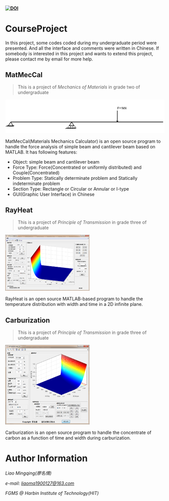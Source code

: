 #### [![DOI](https://zenodo.org/badge/156151508.svg)](https://zenodo.org/badge/latestdoi/156151508)

# CourseProject

In this project, some codes coded during my undergraduate period were presented. And all the interface and comments were written in Chinese. If somebody is interested in this project and wants to extend this project, please contact me by email for more help.

##  MatMecCal

> This is a project of  *Mechanics of Materials* in grade two of undergraduate

![figure](https://github.com/hitliaomq/CourseProject/blob/master/MatMecCal/ScreenShot/Example.png)

MatMecCal(Materials Mechanics Calculator) is an open source program to handle the force analysis of simple beam and cantilever beam based on MATLAB. It has following features:

- Object: simple beam and cantilever beam
- Force Type:  Force(Concentrated or uniformly distributed) and Couple(Concentrated)
- Problem Type: Statically determinate problem and Statically indeterminate problem
- Section Type:  Rectangle or Circular or Annular or I-type
- GUI(Graphic User Interface) in Chinese

## RayHeat

> This is a project of  *Principle of Transmission* in grade three of undergraduate

<img src="https://github.com/hitliaomq/CourseProject/blob/master/RayHeat/ScreenShot/Interface_RayHeat.png" width="266" height="176"></img>

RayHeat is an open source MATLAB-based program to handle the temperature distribution with width and time in a 2D infinite plane.



## Carburization

> This is a project of *Principle of Transmission* in grade three of undergraduate

<img src="https://github.com/hitliaomq/CourseProject/blob/master/Carburization/ScreenShot/Interface_cspread.png" width="266" height="250"></img>

Carburization is an open source program to handle the concentrate of carbon as a function of time and width during carburization.

# Author Information

*Liao Mingqing(廖名情)*

*e-mail: liaomq1900127@163.com*

*FGMS @ Harbin Institute of Technology(HIT)*